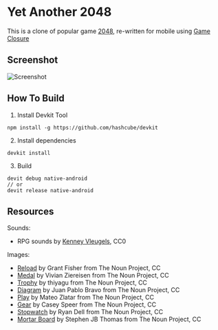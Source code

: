 Yet Another 2048
====

This is a clone of popular game [2048](http://gabrielecirulli.github.io/2048/), re-written for mobile using [Game Closure](http://gameclosure.com/)

Screenshot
----

![Screenshot](http://androidtweak.in/downloads/yatwozerofoureight.png)

How To Build
----
1. Install Devkit Tool
```
npm install -g https://github.com/hashcube/devkit
```
2. Install dependencies
```
devkit install
```
3. Build
```
devit debug native-android
// or
devit release native-android
```

Resources
----
Sounds:
- RPG sounds by [Kenney Vleugels](http://kenney.nl), CC0

Images:
- [Reload](http://thenounproject.com/term/reload/30351/) by Grant Fisher from The Noun Project, CC
- [Medal](http://thenounproject.com/term/medal/13720/) by Vivian Ziereisen from The Noun Project, CC
- [Trophy](http://thenounproject.com/term/trophy/17975/) by thiyagu from The Noun Project, CC
- [Diagram](http://thenounproject.com/term/diagram/23497/) by Juan Pablo Bravo from The Noun Project, CC
- [Play](http://thenounproject.com/term/play/6506/) by Mateo Zlatar from The Noun Project, CC
- [Gear](http://thenounproject.com/term/gear/25723/) by Casey Speer from The Noun Project, CC
- [Stopwatch](http://thenounproject.com/term/stopwatch/27551/) by Ryan Dell from The Noun Project, CC
- [Mortar Board](http://thenounproject.com/term/mortar-board/11937/) by Stephen JB Thomas from The Noun Project, CC

